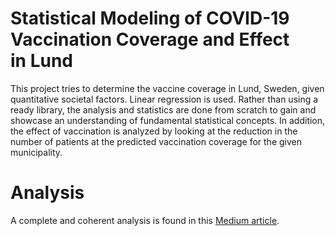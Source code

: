 # Statistical Modeling of COVID-19 Vaccination Coverage and Effect in Lund
This project tries to determine the vaccine coverage in Lund, Sweden, given quantitative societal factors. Linear regression is used. Rather than using a ready library, the analysis and statistics are done from scratch to gain and showcase an understanding of fundamental statistical concepts. In addition, the effect of vaccination is analyzed by looking at the reduction in the number of patients at the predicted vaccination coverage for the given municipality.

# Analysis
A complete and coherent analysis is found in this [Medium article](https://medium.com/@alibakly/statistical-modeling-of-covid-19-vaccination-coverage-and-effect-in-lund-b5eb86ac1a65).
